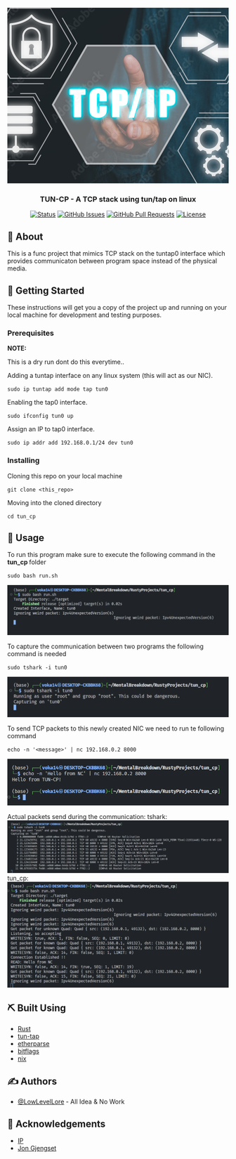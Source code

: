 <p align="center">
  <a href="" rel="noopener">
 <img width=2000px height=400px src="./tcp.jpg" style="object-fit: none; /* Do not scale the image */
  object-position: center; " alt="Project logo"></a>
</p>

<h3 align="center">TUN-CP - A TCP stack using tun/tap on linux</h3>

<div align="center">

[![Status](https://img.shields.io/badge/status-active-success.svg)]()
[![GitHub Issues](https://img.shields.io/github/issues/kylelobo/The-Documentation-Compendium.svg)]()
[![GitHub Pull Requests](https://img.shields.io/github/issues-pr/kylelobo/The-Documentation-Compendium.svg)]()
[![License](https://img.shields.io/badge/license-MIT-blue.svg)](/LICENSE)

</div>



## 🧐 About <a name = "about"></a>

This is a func project that mimics TCP stack on the tuntap0 interface which provides communicaton between program space instead of the physical media.

## 🏁 Getting Started <a name = "getting_started"></a>

These instructions will get you a copy of the project up and running on your local machine for development and testing purposes.

### Prerequisites

<b>NOTE:</b> <p>This is a dry run dont do this everytime..</p>

Adding a tuntap interface on any linux system (this will act as our NIC).
```
sudo ip tuntap add mode tap tun0
```

Enabling the tap0 interface.
```
sudo ifconfig tun0 up
```

Assign an IP to tap0 interface.
```
sudo ip addr add 192.168.0.1/24 dev tun0
```

<!-- sudo ip link set up dev tap0 -->

### Installing

Cloning this repo on your local machine

```
git clone <this_repo>
```

Moving into the cloned directory

```
cd tun_cp
```


## 🎈 Usage <a name="usage"></a>

To run this program make sure to execute the following command in the <b> tun_cp
</b> folder
```
sudo bash run.sh
```
![alt text](image.png)

To capture the communication between two programs the following command is needed
```
sudo tshark -i tun0
```
![alt text](image-1.png)

To send TCP packets to this newly created NIC we need to run te following command
```
echo -n '<message>' | nc 192.168.0.2 8000
```
![alt text](image-2.png)

Actual packets send during the communication:
tshark:
![alt text](image-4.png)
tun_cp:
![alt text](image-3.png)


## ⛏️ Built Using <a name = "built_using"></a>

- [Rust](https://www.rust-lang.org/)
- [tun-tap](https://docs.rs/tun-tap/latest/tun_tap/)
- [etherparse](https://docs.rs/etherparse/latest/etherparse/)
- [bitflags](https://docs.rs/bitflags/latest/bitflags/)
- [nix](https://crates.io/crates/nix/dependencies)

## ✍️ Authors <a name = "authors"></a>

- [@LowLevelLore](https://github.com/LowLevelLore) - All Idea & No Work

## 🎉 Acknowledgements <a name = "acknowledgement"></a>

- [IP](https://datatracker.ietf.org/doc/html/rfc791/)
- [Jon Gjengset](https://www.youtube.com/watch?v=bzja9fQWzdA)
